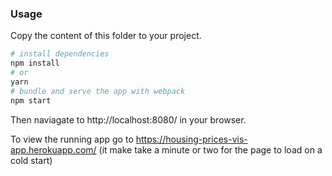 ### Usage

Copy the content of this folder to your project. 

```bash
# install dependencies
npm install
# or
yarn
# bundle and serve the app with webpack
npm start
```

Then naviagate to http://localhost:8080/ in your browser.

To view the running app go to https://housing-prices-vis-app.herokuapp.com/ (it make take a minute or two for the page to load on a cold start)